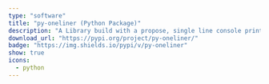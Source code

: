 ```yaml
---
type: "software"
title: "py-oneliner (Python Package)"
description: "A Library build with a propose, single line console print across project to avoid unnecessary console prints. The Library has the capability to handle all print statements in one line across the project.."
download_url: "https://pypi.org/project/py-oneliner/"
badge: "https://img.shields.io/pypi/v/py-oneliner"
show: true
icons:
  - python
---
```


